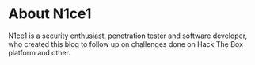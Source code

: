 # About N1ce1 

N1ce1 is a security enthusiast, penetration tester and software developer, who created this blog to follow up on challenges done on Hack The Box platform and other.
